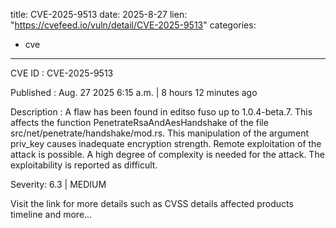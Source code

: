  
title: CVE-2025-9513
date: 2025-8-27
lien: "https://cvefeed.io/vuln/detail/CVE-2025-9513"
categories:
  - cve
---

CVE ID : CVE-2025-9513

Published :  Aug. 27
2025
6:15 a.m. | 8 hours
12 minutes ago

Description : A flaw has been found in editso fuso up to 1.0.4-beta.7. This affects the function PenetrateRsaAndAesHandshake of the file src/net/penetrate/handshake/mod.rs. This manipulation of the argument priv_key causes inadequate encryption strength. Remote exploitation of the attack is possible. A high degree of complexity is needed for the attack. The exploitability is reported as difficult.

Severity: 6.3 | MEDIUM

Visit the link for more details
such as CVSS details
affected products
timeline
and more...
